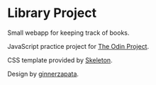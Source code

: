 # Library Project

Small webapp for keeping track of books. 

JavaScript practice project for [The Odin Project](https://www.theodinproject.com/).

CSS template provided by [Skeleton](http://getskeleton.com/).

Design by [ginnerzapata](https://github.com/ginnerzapata/library-app).
